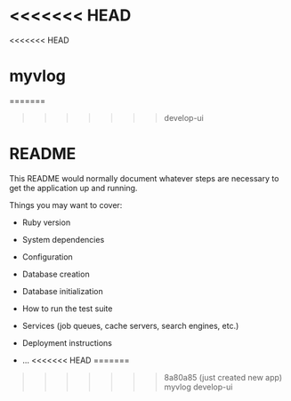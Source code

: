 <<<<<<< HEAD
=======
<<<<<<< HEAD
# myvlog
=======
>>>>>>> develop-ui
# README

This README would normally document whatever steps are necessary to get the
application up and running.

Things you may want to cover:

* Ruby version

* System dependencies

* Configuration

* Database creation

* Database initialization

* How to run the test suite

* Services (job queues, cache servers, search engines, etc.)

* Deployment instructions

* ...
<<<<<<< HEAD
=======
>>>>>>> 8a80a85 (just created new app)
myvlog
>>>>>>> develop-ui
